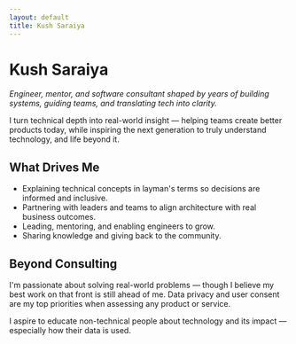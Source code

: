 ```yaml
---
layout: default
title: Kush Saraiya
---
```


# Kush Saraiya

*Engineer, mentor, and software consultant shaped by years of building systems, guiding teams, and translating tech into clarity.*

I turn technical depth into real-world insight — helping teams create better products today, while inspiring the next generation to truly understand technology, and life beyond it.


## What Drives Me

- Explaining technical concepts in layman's terms so decisions are informed and inclusive.
- Partnering with leaders and teams to align architecture with real business outcomes.
- Leading, mentoring, and enabling engineers to grow.
- Sharing knowledge and giving back to the community.


## Beyond Consulting

I'm passionate about solving real-world problems — though I believe my best work on that front is still ahead of me.
Data privacy and user consent are my top priorities when assessing any product or service.

I aspire to educate non-technical people about technology and its impact — especially how their data is used.
